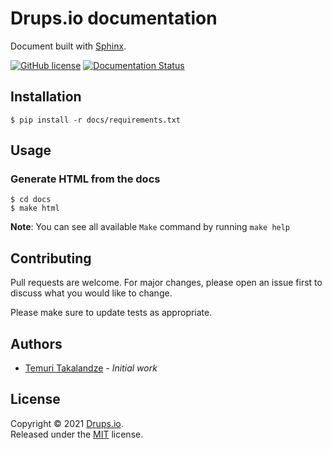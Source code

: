 # Drups.io documentation

Document built with [Sphinx](https://www.sphinx-doc.org).

[![GitHub license](https://img.shields.io/github/license/drupsio/docs.svg)](https://github.com/drupsio/docs/blob/main/LICENSE)
[![Documentation Status](https://readthedocs.org/projects/drupsio/badge/?version=latest)](https://drupsio.rtfd.io/)

## Installation

```shell
$ pip install -r docs/requirements.txt
```

## Usage

### Generate HTML from the docs

```shell
$ cd docs
$ make html
```

**Note**: You can see all available `Make` command by running `make help`

## Contributing

Pull requests are welcome. For major changes, please open an issue first to discuss what you would like to change.

Please make sure to update tests as appropriate.

## Authors

- [Temuri Takalandze](https://abgeo.dev) - *Initial work*

## License

Copyright © 2021 [Drups.io](https://drups.io).  
Released under the [MIT](LICENSE) license.
